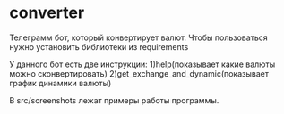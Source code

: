 # converter

Телеграмм бот, который конвертирует валют.
Чтобы пользоваться нужно установить библиотеки из requirements

У данного бот есть две инструкции:
1)help(показывает какие валюты можно сконвертировать)
2)get_exchange_and_dynamic(показывает график динамики валюты)

В src/screenshots лежат примеры работы программы.
